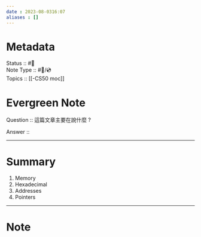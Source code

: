 ```yaml
---
date : 2023-08-0316:07
aliases : []
---
```

# Metadata
Status :: #🌱 <br>
Note Type :: #📨/💿<br>
Topics :: [[-CS50 moc]] <br>

# Evergreen Note

Question :: 這篇文章主要在說什麼 ?

Answer ::

---

# Summary 
1. Memory
2. Hexadecimal
3. Addresses
4. Pointers

---

# Note